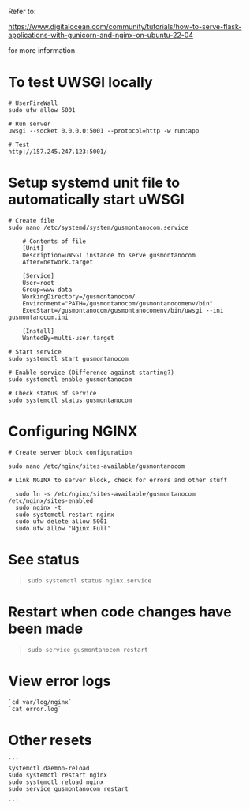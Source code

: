Refer to:

  https://www.digitalocean.com/community/tutorials/how-to-serve-flask-applications-with-gunicorn-and-nginx-on-ubuntu-22-04
  
for more information

# To test UWSGI locally

	# UserFireWall
	sudo ufw allow 5001 

	# Run server
	uwsgi --socket 0.0.0.0:5001 --protocol=http -w run:app

	# Test
	http://157.245.247.123:5001/

# Setup systemd unit file to automatically start uWSGI

	# Create file
	sudo nano /etc/systemd/system/gusmontanocom.service

		# Contents of file
		[Unit]
		Description=uWSGI instance to serve gusmontanocom
		After=network.target

		[Service]
		User=root
		Group=www-data
		WorkingDirectory=/gusmontanocom/
		Environment="PATH=/gusmontanocom/gusmontanocomenv/bin"
		ExecStart=/gusmontanocom/gusmontanocomenv/bin/uwsgi --ini gusmontanocom.ini

		[Install]
		WantedBy=multi-user.target

	# Start service
	sudo systemctl start gusmontanocom

	# Enable service (Difference against starting?)
	sudo systemctl enable gusmontanocom

	# Check status of service
	sudo systemctl status gusmontanocom

# Configuring NGINX

	# Create server block configuration

	sudo nano /etc/nginx/sites-available/gusmontanocom

	# Link NGINX to server block, check for errors and other stuff

```
  sudo ln -s /etc/nginx/sites-available/gusmontanocom /etc/nginx/sites-enabled
  sudo nginx -t
  sudo systemctl restart nginx
  sudo ufw delete allow 5001
  sudo ufw allow 'Nginx Full'
```

# See status

>`sudo systemctl status nginx.service`

# Restart when code changes have been made

>`sudo service gusmontanocom restart`
	
# View error logs

	`cd var/log/nginx`
	`cat error.log`
	
# Other resets

	```
	systemctl daemon-reload
	sudo systemctl restart nginx
	sudo systemctl reload nginx
	sudo service gusmontanocom restart
	
	```
	
